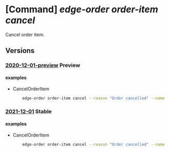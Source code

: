 # [Command] _edge-order order-item cancel_

Cancel order item.

## Versions

### [2020-12-01-preview](/Resources/mgmt-plane/L3N1YnNjcmlwdGlvbnMve30vcmVzb3VyY2Vncm91cHMve30vcHJvdmlkZXJzL21pY3Jvc29mdC5lZGdlb3JkZXIvb3JkZXJpdGVtcy97fS9jYW5jZWw=/2020-12-01-preview.xml) **Preview**

<!-- mgmt-plane /subscriptions/{}/resourcegroups/{}/providers/microsoft.edgeorder/orderitems/{}/cancel 2020-12-01-preview -->

#### examples

- CancelOrderItem
    ```bash
        edge-order order-item cancel --reason "Order cancelled" --name "TestOrderItemName1" --resource-group "TestRG"
    ```

### [2021-12-01](/Resources/mgmt-plane/L3N1YnNjcmlwdGlvbnMve30vcmVzb3VyY2Vncm91cHMve30vcHJvdmlkZXJzL21pY3Jvc29mdC5lZGdlb3JkZXIvb3JkZXJpdGVtcy97fS9jYW5jZWw=/2021-12-01.xml) **Stable**

<!-- mgmt-plane /subscriptions/{}/resourcegroups/{}/providers/microsoft.edgeorder/orderitems/{}/cancel 2021-12-01 -->

#### examples

- CancelOrderItem
    ```bash
        edge-order order-item cancel --reason "Order cancelled" --name "TestOrderItemName1" --resource-group "TestRG"
    ```
